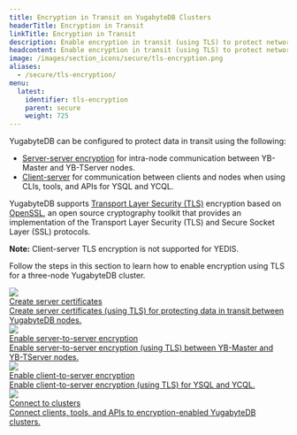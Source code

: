 ```yaml
---
title: Encryption in Transit on YugabyteDB Clusters
headerTitle: Encryption in Transit
linkTitle: Encryption in Transit
description: Enable encryption in transit (using TLS) to protect network communication.
headcontent: Enable encryption in transit (using TLS) to protect network communication.
image: /images/section_icons/secure/tls-encryption.png
aliases:
  - /secure/tls-encryption/
menu:
  latest:
    identifier: tls-encryption
    parent: secure
    weight: 725
---
```


YugabyteDB can be configured to protect data in transit using the following:

- [Server-server encryption](./server-to-server) for intra-node communication between YB-Master and YB-TServer nodes.
- [Client-server](./client-to-server) for communication between clients and nodes when using CLIs, tools, and APIs for YSQL and YCQL.

YugabyteDB supports [Transport Layer Security (TLS)](https://en.wikipedia.org/wiki/Transport_Layer_Security) encryption based on [OpenSSL](https://www.openssl.org), an open source cryptography toolkit that provides an implementation of the Transport Layer Security (TLS) and Secure Socket Layer (SSL) protocols. 

**Note:** Client-server TLS encryption is not supported for YEDIS.

Follow the steps in this section to learn how to enable encryption using TLS for a three-node YugabyteDB cluster.

<div class="row">

  <div class="col-12 col-md-6 col-lg-12 col-xl-6">
    <a class="section-link icon-offset" href="server-certificates/">
      <div class="head">
        <img class="icon" src="/images/section_icons/secure/tls-encryption/prepare-nodes.png" aria-hidden="true" />
        <div class="title">Create server certificates</div>
      </div>
      <div class="body">
          Create server certificates (using TLS) for protecting data in transit between YugabyteDB nodes.
      </div>
    </a>
  </div>

<!--
  <div class="col-12 col-md-6 col-lg-12 col-xl-6">
    <a class="section-link icon-offset" href="client-certificates/">
      <div class="head">
        <img class="icon" src="/images/section_icons/secure/tls-encryption/prepare-nodes.png" aria-hidden="true" />
        <div class="title">Create client certificates</div>
      </div>
      <div class="body">
          Create self-signed certificates to connect clients to YugabyteDB clusters.
      </div>
    </a>
  </div>
-->

  <div class="col-12 col-md-6 col-lg-12 col-xl-6">
    <a class="section-link icon-offset" href="server-to-server/">
      <div class="head">
        <img class="icon" src="/images/section_icons/secure/tls-encryption/server-to-server.png" aria-hidden="true" />
        <div class="title">Enable server-to-server encryption</div>
      </div>
      <div class="body">
          Enable server-to-server encryption (using TLS) between YB-Master and YB-TServer nodes.
      </div>
    </a>
  </div>

  <div class="col-12 col-md-6 col-lg-12 col-xl-6">
    <a class="section-link icon-offset" href="client-to-server/">
      <div class="head">
        <img class="icon" src="/images/section_icons/secure/tls-encryption/client-to-server.png" aria-hidden="true" />
        <div class="title">Enable client-to-server encryption</div>
      </div>
      <div class="body">
          Enable client-to-server encryption (using TLS) for YSQL and YCQL.
      </div>
    </a>
  </div>

  <div class="col-12 col-md-6 col-lg-12 col-xl-6">
    <a class="section-link icon-offset" href="connect-to-cluster/">
      <div class="head">
        <img class="icon" src="/images/section_icons/secure/tls-encryption/connect-to-cluster.png" aria-hidden="true" />
        <div class="title">Connect to clusters</div>
      </div>
      <div class="body">
          Connect clients, tools, and APIs to encryption-enabled YugabyteDB clusters.
      </div>
    </a>
  </div>

</div>